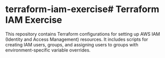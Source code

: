 # terraform-iam-exercise# Terraform IAM Exercise

This repository contains Terraform configurations for setting up AWS IAM (Identity and Access Management) resources. It includes scripts for creating IAM users, groups, and assigning users to groups with environment-specific variable overrides.
